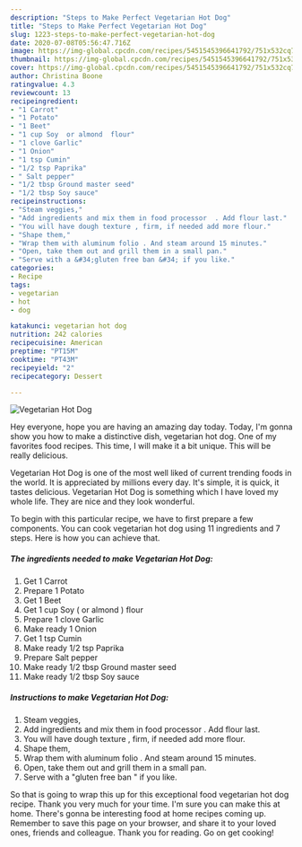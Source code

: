 ```yaml
---
description: "Steps to Make Perfect Vegetarian Hot Dog"
title: "Steps to Make Perfect Vegetarian Hot Dog"
slug: 1223-steps-to-make-perfect-vegetarian-hot-dog
date: 2020-07-08T05:56:47.716Z
image: https://img-global.cpcdn.com/recipes/5451545396641792/751x532cq70/vegetarian-hot-dog-recipe-main-photo.jpg
thumbnail: https://img-global.cpcdn.com/recipes/5451545396641792/751x532cq70/vegetarian-hot-dog-recipe-main-photo.jpg
cover: https://img-global.cpcdn.com/recipes/5451545396641792/751x532cq70/vegetarian-hot-dog-recipe-main-photo.jpg
author: Christina Boone
ratingvalue: 4.3
reviewcount: 13
recipeingredient:
- "1 Carrot"
- "1 Potato"
- "1 Beet"
- "1 cup Soy  or almond  flour"
- "1 clove Garlic"
- "1 Onion"
- "1 tsp Cumin"
- "1/2 tsp Paprika"
- " Salt pepper"
- "1/2 tbsp Ground master seed"
- "1/2 tbsp Soy sauce"
recipeinstructions:
- "Steam veggies,"
- "Add ingredients and mix them in food processor  . Add flour last."
- "You will have dough texture , firm, if needed add more flour."
- "Shape them,"
- "Wrap them with aluminum folio . And steam around 15 minutes."
- "Open, take them out and grill them in a small pan."
- "Serve with a &#34;gluten free ban &#34; if you like."
categories:
- Recipe
tags:
- vegetarian
- hot
- dog

katakunci: vegetarian hot dog 
nutrition: 242 calories
recipecuisine: American
preptime: "PT15M"
cooktime: "PT43M"
recipeyield: "2"
recipecategory: Dessert

---
```



![Vegetarian Hot Dog](https://img-global.cpcdn.com/recipes/5451545396641792/751x532cq70/vegetarian-hot-dog-recipe-main-photo.jpg)

Hey everyone, hope you are having an amazing day today. Today, I'm gonna show you how to make a distinctive dish, vegetarian hot dog. One of my favorites food recipes. This time, I will make it a bit unique. This will be really delicious.



Vegetarian Hot Dog is one of the most well liked of current trending foods in the world. It is appreciated by millions every day. It's simple, it is quick, it tastes delicious. Vegetarian Hot Dog is something which I have loved my whole life. They are nice and they look wonderful.


To begin with this particular recipe, we have to first prepare a few components. You can cook vegetarian hot dog using 11 ingredients and 7 steps. Here is how you can achieve that.

<!--inarticleads1-->

##### The ingredients needed to make Vegetarian Hot Dog:

1. Get 1 Carrot
1. Prepare 1 Potato
1. Get 1 Beet
1. Get 1 cup Soy ( or almond ) flour
1. Prepare 1 clove Garlic
1. Make ready 1 Onion
1. Get 1 tsp Cumin
1. Make ready 1/2 tsp Paprika
1. Prepare  Salt pepper
1. Make ready 1/2 tbsp Ground master seed
1. Make ready 1/2 tbsp Soy sauce




<!--inarticleads2-->

##### Instructions to make Vegetarian Hot Dog:

1. Steam veggies,
1. Add ingredients and mix them in food processor  . Add flour last.
1. You will have dough texture , firm, if needed add more flour.
1. Shape them,
1. Wrap them with aluminum folio . And steam around 15 minutes.
1. Open, take them out and grill them in a small pan.
1. Serve with a &#34;gluten free ban &#34; if you like.




So that is going to wrap this up for this exceptional food vegetarian hot dog recipe. Thank you very much for your time. I'm sure you can make this at home. There's gonna be interesting food at home recipes coming up. Remember to save this page on your browser, and share it to your loved ones, friends and colleague. Thank you for reading. Go on get cooking!
